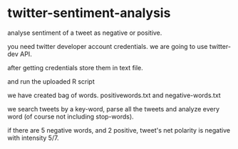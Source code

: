 # twitter-sentiment-analysis
analyse sentiment of a tweet as negative or positive.



you need twitter developer account credentials. we are going to use twitter-dev API.

after getting credentials store them in text file.

and run the uploaded R script 

we have created bag of words. positivewords.txt and negative-words.txt

we search tweets by a key-word, parse all the tweets and analyze every word (of course not including stop-words).

if there are 5 negative words, and 2 positive, tweet's net polarity is negative with intensity 5/7.

